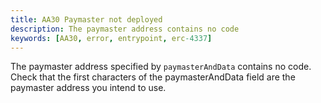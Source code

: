 ```yaml
---
title: AA30 Paymaster not deployed
description: The paymaster address contains no code
keywords: [AA30, error, entrypoint, erc-4337]
---
```


The paymaster address specified by `paymasterAndData` contains no code. Check that the first characters of the paymasterAndData field are the paymaster address you intend to use.
